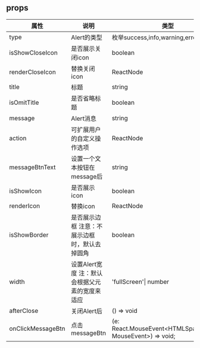 ## props
| 属性 | 说明 | 类型 | 默认值 | 
| --- | --- | --- | --- |
| type | Alert的类型 | 枚举success,info,warning,error | success |
| isShowCloseIcon | 是否展示关闭icon | boolean | false |
| renderCloseIcon | 替换关闭icon | ReactNode | undefined |
| title | 标题 | string | undefined |
| isOmitTitle | 是否省略标题 | boolean | false |
| message | Alert消息 | string | undefined |
| action | 可扩展用户的自定义操作选项 | ReactNode | undefined |
| messageBtnText | 设置一个文本按钮在message后 | string | undefined |
| isShowIcon | 是否展示icon | boolean | false |
| renderIcon | 替换icon | ReactNode | undefined
| isShowBorder | 是否展示边框 注意：不展示边框时，默认去掉圆角 | boolean | true |
| width | 设置Alert宽度 注：默认会根据父元素的宽度来适应 | 'fullScreen'\| number | fullScreen |
| afterClose | 关闭Alert后 | () => void | undefined |
| onClickMessageBtn | 点击messageBtn | (e: React.MouseEvent\<HTMLSpanElement, MouseEvent\>) => void; | undefined |